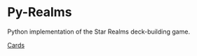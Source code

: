 # Py-Realms

Python implementation of the Star Realms deck-building game.

[Cards](https://docs.google.com/spreadsheets/d/1IePxyWlr6AEI0uwGhos1a6e6S84W0ssHwt-2e6AZ5Aw/edit#gid=736622417&range=A463)